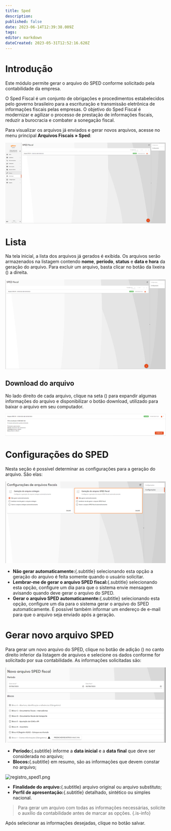```yaml
---
title: Sped
description: 
published: false
date: 2023-06-14T12:39:38.009Z
tags: 
editor: markdown
dateCreated: 2023-05-31T12:52:16.620Z
---
```


# Introdução

Este módulo permite gerar o arquivo do SPED conforme solicitado pela contabilidade da empresa.

O Sped Fiscal é um conjunto de obrigações e procedimentos estabelecidos pelo governo brasileiro para a escrituração e transmissão eletrônica de informações fiscais pelas empresas. O objetivo do Sped Fiscal é modernizar e agilizar o processo de prestação de informações fiscais, reduzir a burocracia e combater a sonegação fiscal.

Para visualizar os arquivos já enviados e gerar novos arquivos, acesse no menu principal **Arquivos Fiscais &raquo; Sped**:

![lista_sped.png](/arquivos_fiscais/sped/lista_sped.png)

# Lista

Na tela inicial, a lista dos arquivos já gerados é exibida. Os arquivos serão armazenados na listagem contendo **nome**, **período**, **status** e **data e hora** da geração do arquivo. Para excluir um arquivo, basta clicar no botão da lixeira (<em class="mdi mdi-delete"></em>) a direita. 

![lista_sped1.png](/arquivos_fiscais/sped/lista_sped1.png)



## Download do arquivo

No lado direito de cada arquivo, clique na seta (<em class="mdi mdi-chevron-down"></em>) para expandir algumas informações do arquivo e disponibilizar o botão <span class="mat-button mdi "> download</span>, utilizado para baixar o arquivo em seu computador.

![lista_sped2.png](/arquivos_fiscais/sped/lista_sped2.png)


# Configurações do SPED
Nesta seção é possível determinar as configurações para a geração do arquivo. São elas: 

![config_sped.png](/arquivos_fiscais/sped/config_sped.png)

- **Não gerar automaticamente:**{.subtitle} selecionando esta opção a geração do arquivo é feita somente quando o usuário solicitar.
- **Lembrar-me de gerar o arquivo SPED fiscal:**{.subtitle} selecionando esta opção, configure um dia para que o sistema envie mensagem  avisando quando deve gerar o arquivo do SPED.
- **Gerar o arquivo SPED automaticamente:**{.subtitle} selecionando esta opção, configure um dia para o sistema gerar o arquivo do SPED automaticamente. É possível também informar um endereço de e-mail para que o arquivo seja enviado após a geração.

# Gerar novo arquivo SPED

Para gerar um novo arquivo do SPED, clique no botão de adição (<em class="mdi mdi-plus-circle"></em>) no canto direito inferior da listagem de arquivos e selecione os dados conforme for solicitado por sua contabilidade. As informações solicitadas são:

![registro_sped.png](/arquivos_fiscais/sped/registro_sped.png)
- **Período:**{.subtitle} informe a **data inicial** e a **data final** que deve ser considerada no arquivo;
- **Blocos:**{.subtitle} em resumo, são as informações que devem constar no arquivo;





![registro_sped1.png](/arquivos_fiscais/sped/registro_sped1.png)
- **Finalidade do arquivo:**{.subtitle} arquivo original ou arquivo substituto;
- **Perfil de apresentação:**{.subtitle} detalhado, sintético ou simples nacional.

> Para gerar um arquivo com todas as informações necessárias, solicite o auxílio da contabilidade antes de marcar as opções.
{.is-info}

Após selecionar as informações desejadas, clique no botão <span class="mat-button mdi "> salvar</span>.















